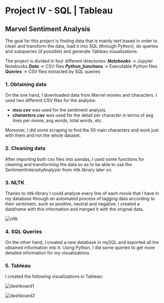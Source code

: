 # Project lV - SQL | Tableau



## Marvel Sentiment Analysis
The goal for this project is finding data that is mainly text based in order to clean and transform the data, load it into SQL (through Python), do queries and subqueries (if possible) and generate Tableau visualizations.

The project is divided in four different directories: 
***Notebooks*** -> Jupyter Notebooks
***Data*** -> CSV files
***Python_functions*** -> Executable Python files
***Queries*** -> CSV files extracted by SQL queries

### 1. Obtaining data
On the one hand, I downloaded data from Marvel movies and characters. 
I used two different CSV files for the analysis:
- ***mcu.csv*** was used for the sentiment analysis.
- ***characters.csv*** was used for the detail per character in terms of avg lines per movie, avg words, total words, etc.

Moreover, I did some scraping to find the 50 main characters and work just with them and not the whole dataset.  

### 2. Cleaning data
After importing both csv files into pandas, I used some functions for cleaning and transforming the data so as to be able to use the SentimentIntensityAnalyzer from nltk library later on. 

### 3. NLTK
Thanks to nltk library I could analyze every line of each movie that I have in my database through an automated process of tagging data according to their sentiment, such as positive, neutral and negative. 
I created a dataframe with this information and merged it with the original data.

![nltk](https://github.com/lauurasarabia/project4/blob/main/images/nltk.png?raw=true)

### 4. SQL Queries
On the other hand, I created a new database in mySQL and exported all the obtained information into it. Using Python, I did some queries to get more detailed information for my visualizations.

### 5.  Tableau
I created the following visualizations in Tableau:

![dashboard1](https://github.com/lauurasarabia/project4/blob/main/images/movies_characters.png?raw=true)

![dashboard2](https://github.com/lauurasarabia/project4/blob/main/images/compound.png?raw=true)

